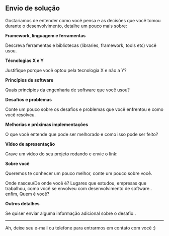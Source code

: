 ## Envio de solução

Gostariamos de entender como você pensa e as decisões que você tomou durante o desenvolvimento, detalhe um pouco mais sobre:

**Framework, linguagem e ferramentas**

Descreva ferramentas e bibliotecas (libraries, framework, tools etc) você usou.

**Técnologias X e Y**

Justifique porque você optou pela tecnologia X e não a Y?

**Princípios de software**

Quais princípios da engenharia de software que você usou?

**Desafios e problemas**

Conte um pouco sobre os desafios e problemas que você enfrentou e como você resolveu.

**Melhorias e próximas implementações**

O que você entende que pode ser melhorado e como isso pode ser feito?

**Vídeo de apresentação**

Grave um vídeo do seu projeto rodando e envie o link:
<!-- Dica: você pode usar o https://jam.dev/ para facilitar sua gravação ;) -->

**Sobre você**

Queremos te conhecer um pouco melhor, conte um pouco sobre você.

Onde nasceu/De onde você é? Lugares que estudou, empresas que trabalhou, como você se envolveu com desenvolvimento de software.. enfim, Quem é você?

**Outros detalhes**

Se quiser enviar alguma informação adicional sobre o desafio..


---

Ah, deixe seu e-mail ou telefone para entrarmos em contato com você :) 



